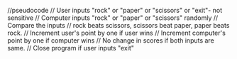 //pseudocode
// User inputs "rock" or "paper" or "scissors" or "exit"- not sensitive
// Computer inputs "rock" or "paper" or "scissors" randomly
// Compare the inputs
// rock beats scissors, scissors beat paper, paper beats rock. 
// Increment user's point by one if user wins
// Increment computer's point by one if computer wins
// No change in scores if both inputs are same.
// Close program if user inputs "exit"